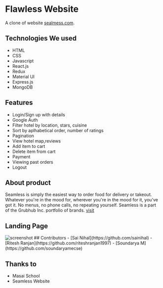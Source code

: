 # Flawless Website

A clone of website [sealmess.com](https://seamless.com).


## Technologies We used
- HTML
- CSS
- Javascript
- React.js
- Redux
- Material UI
- Express.js
- MongoDB

## Features
- Login/Sign up with details
- Google Auth
- Filter hotel by location, stars, cuisine
- Sort by aplhabetical order, number of ratings
- Pagination
- View hotel map,reviews
- Add item to cart
- Delete item from cart
- Payment
- Viewing past orders
- Logout


## About product
Seamless is simply the easiest way to order food for delivery or takeout. Whatever you're in the mood for, wherever you're in the mood for it, you've got it. No menus, no phone calls, no repeating yourself. Seamless is a part of the Grubhub Inc. portfolio of brands.
[visit](https://seamless.com/)

## Landing Page
<img src="https://drive.google.com/file/d/1GyNdTMCnkLRmPEV-0w7ejCJkus89QjUQ/view?usp=sharing" alt="screenshot" style="max-width:100%;">
## Contributors
- [Sai Nihal](https://github.com/sainihal)
- [Ritesh Ranjan](https://github.com/riteshranjan1997)
- [Soundarya M](https://github.com/soundaryamecse)

## Thanks to
- Masai School
- Seamless Website
